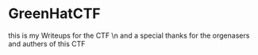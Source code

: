 # GreenHatCTF
this is my Writeups for the CTF \n
and a special thanks for the orgenasers and authers of this CTF
